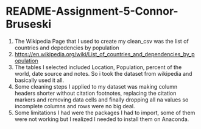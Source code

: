 # README-Assignment-5-Connor-Bruseski
1. The Wikipedia Page that I used to create my clean_csv was the list of countries and depedencies by population
2. https://en.wikipedia.org/wiki/List_of_countries_and_dependencies_by_population
3. The tables I selected included Location, Population, percent of the world, date source and notes. So i took the dataset from wikipedia and basically used it all.
4. Some cleaning steps I applied to my dataset was making column headers shorter without citation footnotes, replacing the citation markers and removing data cells and finally dropping all na values so incomplete columns and rows were no big deal.
5. Some limitations I had were the packages I had to import, some of them were not working but I realized I needed to install them on Anaconda.
